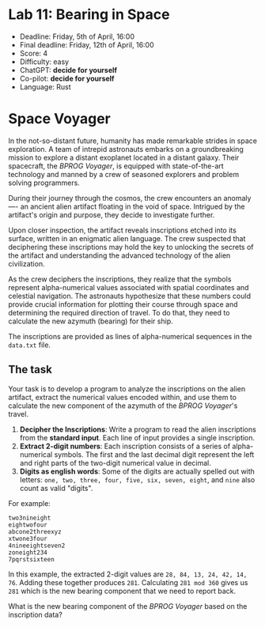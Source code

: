 # Lab 11: Bearing in Space

* Deadline: Friday, 5th of April, 16:00
* Final deadline: Friday, 12th of April, 16:00
* Score: 4
* Difficulty: easy
* ChatGPT: **decide for yourself**
* Co-pilot: **decide for yourself**
* Language: Rust




# Space Voyager

In the not-so-distant future, humanity has made remarkable strides in space exploration.
A team of intrepid astronauts embarks on a groundbreaking mission to explore a distant
exoplanet located in a distant galaxy.
Their spacecraft, the *BPROG Voyager*, is equipped with state-of-the-art technology and
manned by a crew of seasoned explorers and problem solving programmers.

During their journey through the cosmos, the crew encounters an anomaly —- 
an ancient alien artifact floating in the void of space.
Intrigued by the artifact's origin and purpose, they decide to investigate further.

Upon closer inspection, the artifact reveals inscriptions etched into its surface, written
in an enigmatic alien language.
The crew suspected that deciphering these inscriptions may hold the key to unlocking
the secrets of the artifact and understanding the advanced technology of the alien civilization.

As the crew deciphers the inscriptions, they realize that the symbols represent
alpha-numerical values associated with spatial coordinates and celestial navigation.
The astronauts hypothesize that these numbers could provide crucial information
for plotting their course through space and determining the required direction of travel.
To do that, they need to calculate the new azymuth (bearing) for their ship.

The inscriptions are provided as lines of alpha-numerical sequences in the `data.txt` file.


## The task

Your task is to develop a program to analyze the inscriptions on the alien artifact,
extract the numerical values encoded within, and use them to calculate the new component of the azymuth of the *BPROG Voyager*'s travel.


1. **Decipher the Inscriptions**: Write a program to read the alien inscriptions from the **standard input**. Each line of input provides a single inscription.
2. **Extract 2-digit numbers**: Each inscription consists of a series of alpha-numerical symbols. The first and the last decimal digit represent the left and right parts of the two-digit numerical value in decimal.
3. **Digits as english words**: Some of the digits are actually spelled out with letters: `one, two, three, four, five, six, seven, eight`, and `nine` also count as valid "digits".

For example:
```
two3nineight
eightwofour
abcone2threexyz
xtwone3four
4nineeightseven2
zoneight234
7pqrstsixteen
```

In this example, the extracted 2-digit values are `28, 84, 13, 24, 42, 14, 76`.
Adding these together produces `281`.
Calculating `281 mod 360` gives us `281` which is the new bearing component that we need to report back.

What is the new bearing component of the *BPROG Voyager* based on the inscription data?


